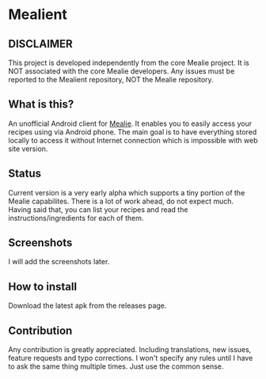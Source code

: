 # Mealient

## DISCLAIMER

This project is developed independently from the core Mealie project. It is NOT associated with the
core Mealie developers. Any issues must be reported to the Mealient repository, NOT the Mealie
repository.

## What is this?

An unofficial Android client for [Mealie](https://hay-kot.github.io/mealie/). It enables you to
easily access your recipes using via Android phone. The main goal is to have everything stored
locally to access it without Internet connection which is impossible with web site version.

## Status

Current version is a very early alpha which supports a tiny portion of the Mealie capabilites. There
is a lot of work ahead, do not expect much. Having said that, you can list your recipes and read the
instructions/ingredients for each of them.

## Screenshots

I will add the screenshots later.

## How to install

Download the latest apk from the releases page.

## Contribution

Any contribution is greatly appreciated. Including translations, new issues, feature requests and
typo corrections. I won't specify any rules until I have to ask the same thing multiple times. Just
use the common sense.